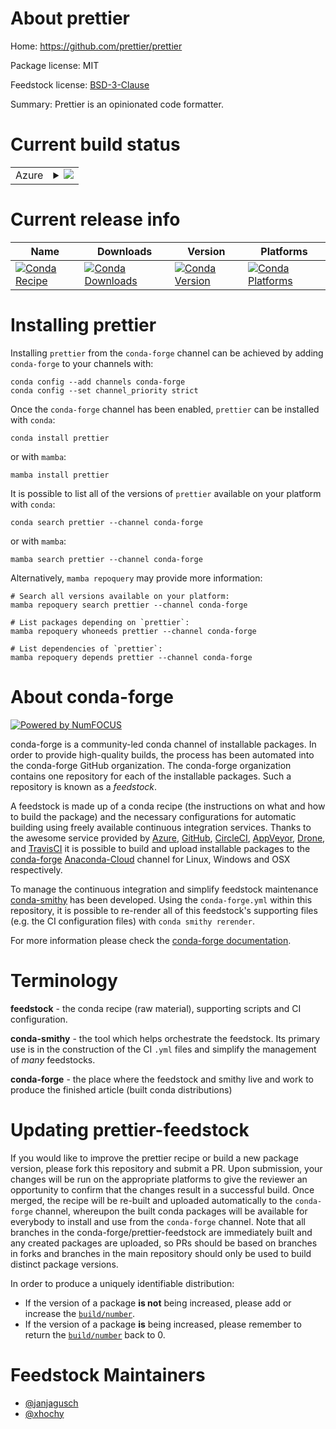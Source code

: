 About prettier
==============

Home: https://github.com/prettier/prettier

Package license: MIT

Feedstock license: [BSD-3-Clause](https://github.com/conda-forge/prettier-feedstock/blob/main/LICENSE.txt)

Summary: Prettier is an opinionated code formatter.

Current build status
====================


<table>
    
  <tr>
    <td>Azure</td>
    <td>
      <details>
        <summary>
          <a href="https://dev.azure.com/conda-forge/feedstock-builds/_build/latest?definitionId=12475&branchName=main">
            <img src="https://dev.azure.com/conda-forge/feedstock-builds/_apis/build/status/prettier-feedstock?branchName=main">
          </a>
        </summary>
        <table>
          <thead><tr><th>Variant</th><th>Status</th></tr></thead>
          <tbody><tr>
              <td>linux_64_nodejs14</td>
              <td>
                <a href="https://dev.azure.com/conda-forge/feedstock-builds/_build/latest?definitionId=12475&branchName=main">
                  <img src="https://dev.azure.com/conda-forge/feedstock-builds/_apis/build/status/prettier-feedstock?branchName=main&jobName=linux&configuration=linux_64_nodejs14" alt="variant">
                </a>
              </td>
            </tr><tr>
              <td>linux_64_nodejs16</td>
              <td>
                <a href="https://dev.azure.com/conda-forge/feedstock-builds/_build/latest?definitionId=12475&branchName=main">
                  <img src="https://dev.azure.com/conda-forge/feedstock-builds/_apis/build/status/prettier-feedstock?branchName=main&jobName=linux&configuration=linux_64_nodejs16" alt="variant">
                </a>
              </td>
            </tr><tr>
              <td>linux_64_nodejs18</td>
              <td>
                <a href="https://dev.azure.com/conda-forge/feedstock-builds/_build/latest?definitionId=12475&branchName=main">
                  <img src="https://dev.azure.com/conda-forge/feedstock-builds/_apis/build/status/prettier-feedstock?branchName=main&jobName=linux&configuration=linux_64_nodejs18" alt="variant">
                </a>
              </td>
            </tr><tr>
              <td>osx_64_nodejs14</td>
              <td>
                <a href="https://dev.azure.com/conda-forge/feedstock-builds/_build/latest?definitionId=12475&branchName=main">
                  <img src="https://dev.azure.com/conda-forge/feedstock-builds/_apis/build/status/prettier-feedstock?branchName=main&jobName=osx&configuration=osx_64_nodejs14" alt="variant">
                </a>
              </td>
            </tr><tr>
              <td>osx_64_nodejs16</td>
              <td>
                <a href="https://dev.azure.com/conda-forge/feedstock-builds/_build/latest?definitionId=12475&branchName=main">
                  <img src="https://dev.azure.com/conda-forge/feedstock-builds/_apis/build/status/prettier-feedstock?branchName=main&jobName=osx&configuration=osx_64_nodejs16" alt="variant">
                </a>
              </td>
            </tr><tr>
              <td>osx_64_nodejs18</td>
              <td>
                <a href="https://dev.azure.com/conda-forge/feedstock-builds/_build/latest?definitionId=12475&branchName=main">
                  <img src="https://dev.azure.com/conda-forge/feedstock-builds/_apis/build/status/prettier-feedstock?branchName=main&jobName=osx&configuration=osx_64_nodejs18" alt="variant">
                </a>
              </td>
            </tr><tr>
              <td>osx_arm64_nodejs16</td>
              <td>
                <a href="https://dev.azure.com/conda-forge/feedstock-builds/_build/latest?definitionId=12475&branchName=main">
                  <img src="https://dev.azure.com/conda-forge/feedstock-builds/_apis/build/status/prettier-feedstock?branchName=main&jobName=osx&configuration=osx_arm64_nodejs16" alt="variant">
                </a>
              </td>
            </tr><tr>
              <td>osx_arm64_nodejs18</td>
              <td>
                <a href="https://dev.azure.com/conda-forge/feedstock-builds/_build/latest?definitionId=12475&branchName=main">
                  <img src="https://dev.azure.com/conda-forge/feedstock-builds/_apis/build/status/prettier-feedstock?branchName=main&jobName=osx&configuration=osx_arm64_nodejs18" alt="variant">
                </a>
              </td>
            </tr><tr>
              <td>win_64_nodejs14</td>
              <td>
                <a href="https://dev.azure.com/conda-forge/feedstock-builds/_build/latest?definitionId=12475&branchName=main">
                  <img src="https://dev.azure.com/conda-forge/feedstock-builds/_apis/build/status/prettier-feedstock?branchName=main&jobName=win&configuration=win_64_nodejs14" alt="variant">
                </a>
              </td>
            </tr><tr>
              <td>win_64_nodejs16</td>
              <td>
                <a href="https://dev.azure.com/conda-forge/feedstock-builds/_build/latest?definitionId=12475&branchName=main">
                  <img src="https://dev.azure.com/conda-forge/feedstock-builds/_apis/build/status/prettier-feedstock?branchName=main&jobName=win&configuration=win_64_nodejs16" alt="variant">
                </a>
              </td>
            </tr><tr>
              <td>win_64_nodejs18</td>
              <td>
                <a href="https://dev.azure.com/conda-forge/feedstock-builds/_build/latest?definitionId=12475&branchName=main">
                  <img src="https://dev.azure.com/conda-forge/feedstock-builds/_apis/build/status/prettier-feedstock?branchName=main&jobName=win&configuration=win_64_nodejs18" alt="variant">
                </a>
              </td>
            </tr>
          </tbody>
        </table>
      </details>
    </td>
  </tr>
</table>

Current release info
====================

| Name | Downloads | Version | Platforms |
| --- | --- | --- | --- |
| [![Conda Recipe](https://img.shields.io/badge/recipe-prettier-green.svg)](https://anaconda.org/conda-forge/prettier) | [![Conda Downloads](https://img.shields.io/conda/dn/conda-forge/prettier.svg)](https://anaconda.org/conda-forge/prettier) | [![Conda Version](https://img.shields.io/conda/vn/conda-forge/prettier.svg)](https://anaconda.org/conda-forge/prettier) | [![Conda Platforms](https://img.shields.io/conda/pn/conda-forge/prettier.svg)](https://anaconda.org/conda-forge/prettier) |

Installing prettier
===================

Installing `prettier` from the `conda-forge` channel can be achieved by adding `conda-forge` to your channels with:

```
conda config --add channels conda-forge
conda config --set channel_priority strict
```

Once the `conda-forge` channel has been enabled, `prettier` can be installed with `conda`:

```
conda install prettier
```

or with `mamba`:

```
mamba install prettier
```

It is possible to list all of the versions of `prettier` available on your platform with `conda`:

```
conda search prettier --channel conda-forge
```

or with `mamba`:

```
mamba search prettier --channel conda-forge
```

Alternatively, `mamba repoquery` may provide more information:

```
# Search all versions available on your platform:
mamba repoquery search prettier --channel conda-forge

# List packages depending on `prettier`:
mamba repoquery whoneeds prettier --channel conda-forge

# List dependencies of `prettier`:
mamba repoquery depends prettier --channel conda-forge
```


About conda-forge
=================

[![Powered by
NumFOCUS](https://img.shields.io/badge/powered%20by-NumFOCUS-orange.svg?style=flat&colorA=E1523D&colorB=007D8A)](https://numfocus.org)

conda-forge is a community-led conda channel of installable packages.
In order to provide high-quality builds, the process has been automated into the
conda-forge GitHub organization. The conda-forge organization contains one repository
for each of the installable packages. Such a repository is known as a *feedstock*.

A feedstock is made up of a conda recipe (the instructions on what and how to build
the package) and the necessary configurations for automatic building using freely
available continuous integration services. Thanks to the awesome service provided by
[Azure](https://azure.microsoft.com/en-us/services/devops/), [GitHub](https://github.com/),
[CircleCI](https://circleci.com/), [AppVeyor](https://www.appveyor.com/),
[Drone](https://cloud.drone.io/welcome), and [TravisCI](https://travis-ci.com/)
it is possible to build and upload installable packages to the
[conda-forge](https://anaconda.org/conda-forge) [Anaconda-Cloud](https://anaconda.org/)
channel for Linux, Windows and OSX respectively.

To manage the continuous integration and simplify feedstock maintenance
[conda-smithy](https://github.com/conda-forge/conda-smithy) has been developed.
Using the ``conda-forge.yml`` within this repository, it is possible to re-render all of
this feedstock's supporting files (e.g. the CI configuration files) with ``conda smithy rerender``.

For more information please check the [conda-forge documentation](https://conda-forge.org/docs/).

Terminology
===========

**feedstock** - the conda recipe (raw material), supporting scripts and CI configuration.

**conda-smithy** - the tool which helps orchestrate the feedstock.
                   Its primary use is in the construction of the CI ``.yml`` files
                   and simplify the management of *many* feedstocks.

**conda-forge** - the place where the feedstock and smithy live and work to
                  produce the finished article (built conda distributions)


Updating prettier-feedstock
===========================

If you would like to improve the prettier recipe or build a new
package version, please fork this repository and submit a PR. Upon submission,
your changes will be run on the appropriate platforms to give the reviewer an
opportunity to confirm that the changes result in a successful build. Once
merged, the recipe will be re-built and uploaded automatically to the
`conda-forge` channel, whereupon the built conda packages will be available for
everybody to install and use from the `conda-forge` channel.
Note that all branches in the conda-forge/prettier-feedstock are
immediately built and any created packages are uploaded, so PRs should be based
on branches in forks and branches in the main repository should only be used to
build distinct package versions.

In order to produce a uniquely identifiable distribution:
 * If the version of a package **is not** being increased, please add or increase
   the [``build/number``](https://docs.conda.io/projects/conda-build/en/latest/resources/define-metadata.html#build-number-and-string).
 * If the version of a package **is** being increased, please remember to return
   the [``build/number``](https://docs.conda.io/projects/conda-build/en/latest/resources/define-metadata.html#build-number-and-string)
   back to 0.

Feedstock Maintainers
=====================

* [@janjagusch](https://github.com/janjagusch/)
* [@xhochy](https://github.com/xhochy/)

